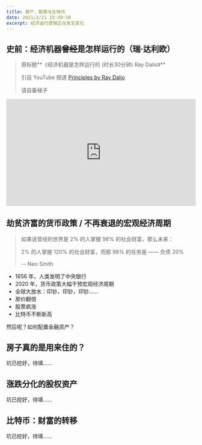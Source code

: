 ```yaml
---
title: 房产、股票与比特币
date: 2021/2/21 15:39:50
excerpt: 经济运行逻辑正在发生变化
---
```


## 史前：经济机器~~曾经~~是怎样运行的（瑞·达利欧）

> 原标题**《经济机器是怎样运行的 (时长30分钟) Ray Dalio》**
>
> 引自 YouTube 频道 [Principles by Ray Dalio](https://www.youtube.com/channel/UCqvaXJ1K3HheTPNjH-KpwXQ)
>
> 请自备梯子

<div style="position: relative; height:0; padding-bottom: 56.25%">
<iframe style="position: absolute; left:0; top:0; width:100%; height:100%"
 src="https://www.youtube.com/embed/rFV7wdEX-Mo"
 width="854" height="480" frameborder="0" allow="accelerometer; autoplay; encrypted-media; gyroscope; picture-in-picture" allowfullscreen></iframe>
</div>


## 劫贫济富的货币政策 / 不再衰退的宏观经济周期

> 如果说曾经的世界是 2% 的人掌握 98% 的社会财富，那么未来：
> 
> 2% 的人掌握 120% 的社会财富，而那 98% 的任务是 —— 负债 20%
> 
> -- Neo Smith

- 1656 年，人类发明了中央银行
- 2020 年，货币政策大幅干预宏观经济周期
- 全球大放水：印钞，印钞，印钞……
- 房价翻倍
- 股票疯涨
- 比特币不断新高

然后呢？如何配置金融资产？


## 房子真的是用来住的？

坑已挖好，待填……


## 涨跌分化的股权资产

坑已挖好，待填……


## 比特币：财富的转移

坑已挖好，待填……

